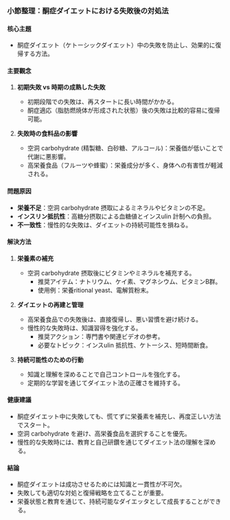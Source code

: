 ### 小節整理：酮症ダイエットにおける失敗後の対処法

#### 核心主題
- 酮症ダイエット（ケトーシックダイエット）中の失敗を防止し、効果的に復帰する方法。

#### 主要觀念
1. **初期失敗 vs 時期の成熟した失敗**
   - 初期段階での失敗は、再スタートに長い時間がかかる。
   - 酮症適応（脂肪燃焼体が形成された状態）後の失敗は比較的容易に復帰可能。

2. **失敗時の食料品の影響**
   - 空洞 carbohydrate (精製糖、白砂糖、アルコール)：栄養価が低いことで代謝に悪影響。
   - 高栄養食品（フルーツや蜂蜜）：栄養成分が多く、身体への有害性が軽減される。

#### 問題原因
- **栄養不足**：空洞 carbohydrate 摂取によるミネラルやビタミンの不足。
- **インスリン抵抗性**：高糖分摂取による血糖値とインスulin 計制への負担。
- **不一致性**：慢性的な失敗は、ダイエットの持続可能性を損ねる。

#### 解決方法
1. **栄養素の補充**
   - 空洞 carbohydrate 摂取後にビタミンやミネラルを補充する。
     - 推奨アイテム：ナトリウム、ケイ素、マグネシウム、ビタミンB群。
     - 使用例：栄養ritional yeast、電解質粉末。

2. **ダイエットの再建と管理**
   - 高栄養食品での失敗後は、直接復帰し、悪い習慣を避け続ける。
   - 慢性的な失敗時は、知識習得を強化する。
     - 推奨アクション：専門書や関連ビデオの参考。
     - 必要なトピック：インスulin 抵抗性、ケトーシス、短時間断食。

3. **持続可能性のための行動**
   - 知識と理解を深めることで自己コントロールを強化する。
   - 定期的な学習を通じてダイエット法の正確さを維持する。

#### 健康建議
- 酮症ダイエット中に失敗しても、慌てずに栄養素を補充し、再度正しい方法でスタート。
- 空洞 carbohydrate を避け、高栄養食品を選択することを優先。
- 慢性的な失敗時には、教育と自己研鑽を通じてダイエット法の理解を深める。

#### 結論
- 酮症ダイエットは成功させるためには知識と一貫性が不可欠。
- 失敗しても適切な対処と復帰戦略を立てることが重要。
- 栄養状態と教育を通じて、持続可能なダイエッタとして成長することができる。